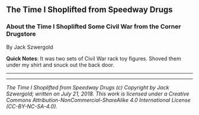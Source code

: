 ## The Time I Shoplifted from Speedway Drugs
### About the Time I Shoplifted Some Civil War from the Corner Drugstore

By Jack Szwergold

**Quick Notes**: It was two sets of Civil War rack toy figures. Shoved them under my shirt and snuck out the back door.

***

***

*The Time I Shoplifted from Speedway Drugs (c) Copyright by Jack Szwergold; written on July 21, 2018. This work is licensed under a Creative Commons Attribution-NonCommercial-ShareAlike 4.0 International License (CC-BY-NC-SA-4.0).*